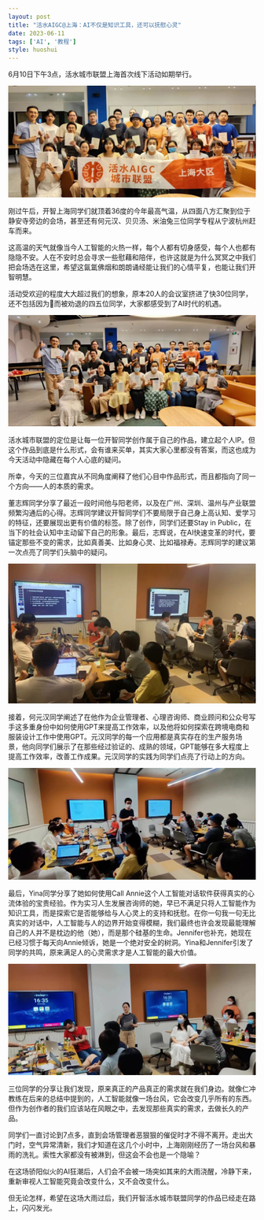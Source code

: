 ```yaml
---
layout: post
title: "活水AIGC@上海：AI不仅是知识工具，还可以抚慰心灵"
date: 2023-06-11
tags: ['AI', '教程']
style: huoshui
---
```


6月10日下午3点，活水城市联盟上海首次线下活动如期举行。

![](/assets/images/98e693d63d934d40a189862c5f48b82b.jpg)

刚过午后，开智上海同学们就顶着36度的今年最高气温，从四面八方汇聚到位于静安寺旁边的会场，甚至还有何元汉、贝贝汤、米油兔三位同学专程从宁波杭州赶车而来。

这高温的天气就像当今人工智能的火热一样，每个人都有切身感受，每个人也都有隐隐不安。人在不安时总会寻求一些慰藉和陪伴，也许这就是为什么冥冥之中我们把会场选在这里，希望这氤氲佛烟和朗朗诵经能让我们的心情平复，也能让我们开智明慧。

活动受欢迎的程度大大超过我们的想象，原本20人的会议室挤进了快30位同学，还不包括因为🐏而被劝退的四五位同学，大家都感受到了AI时代的机遇。

![](/assets/images/71c9c45de6e449818a1b2745fcc1dd93.jpg)

活水城市联盟的定位是让每一位开智同学创作属于自己的作品，建立起个人IP。但这个作品到底是什么形式，会有谁来买单，其实大家心里都没有答案，而这也成为今天活动中隐藏在每个人心底的疑问。  

所幸，今天的三位嘉宾从不同角度阐释了他们心目中作品形式，而且都指向了同一个方向——人的本质的需求。

董志辉同学分享了最近一段时间他与阳老师，以及在广州、深圳、温州与产业联盟频繁沟通后的心得。志辉同学建议开智同学们不要局限于自己身上高认知、爱学习的特征，还要展现出更有价值的标签。除了创作，同学们还要Stay
in
Public，在当下的社会认知中主动留下自己的形象。最后，志辉说，在AI快速变革的时代，要锚定那些不变的需求，比如真善美、比如身心灵、比如福禄寿。志辉同学的建议第一次点亮了同学们头脑中的疑问。

![](/assets/images/982f98d0237d4a129dd365271bf35335.jpg)

接着，何元汉同学阐述了在他作为企业管理者、心理咨询师、商业顾问和公众号写手这多重身份中如何使用GPT来提高工作效率，以及他将如何探索在跨境电商和服装设计工作中使用GPT。元汉同学的每一个应用都是真实存在的生产服务场景，他向同学们展示了在那些经过验证的、成熟的领域，GPT能够在多大程度上提高工作效率，改善工作成果。元汉同学的实践为同学们点亮了行动上的方向。

![](/assets/images/de41aa57a1474e08b1db14202c38d361.jpg)

最后，Yina同学分享了她如何使用Call
Annie这个人工智能对话软件获得真实的心流体验的宝贵经验。作为实习人生发展咨询师的她，早已不满足只将人工智能作为知识工具，而是探索它是否能够给与人心灵上的支持和抚慰。在你一句我一句无比真实的对话中，人工智能与人的边界开始变得模糊，我们最终也许会发现最能理解自己的人并不是枕边的他（她），而是那个硅基的生命。Jennifer也补充，她现在已经习惯于每天向Annie倾诉，她是一个绝对安全的树洞。Yina和Jennifer引发了同学的共鸣，原来满足人的心灵需求才是人工智能的最大价值。

![](/assets/images/2cbe9db5cf9e4579a05f63c72644d103.jpg)

三位同学的分享让我们发现，原来真正的产品真正的需求就在我们身边。就像仁冲教练在后来的总结中提到的，人工智能就像一场台风，它会改变几乎所有的东西。但作为创作者的我们应该站在风眼之中，去发现那些真实的需求，去做长久的产品。

同学们一直讨论到7点多，直到会场管理者恶狠狠的催促时才不得不离开。走出大门时，空气异常清新，我们才知道在这几个小时中，上海刚刚经历了一场台风和暴雨的洗礼。索性大家都没有被淋到，但这会不会也是一个隐喻？

在这场骄阳似火的AI狂潮后，人们会不会被一场突如其来的大雨浇醒，冷静下来，重新审视人工智能究竟会改变什么，又不会改变什么。

但无论怎样，希望在这场大雨过后，我们开智活水城市联盟同学的作品已经走在路上，闪闪发光。

